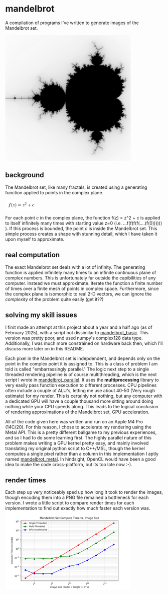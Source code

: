 # mandelbrot
A compilation of programs I've written to generate images of the Mandelbrot set. 

<img src="https://raw.githubusercontent.com/yilmaz-kaan/mandelbrot/main/images/mandelbrot_metal_inv.png" width="400">

## background
The Mandelbrot set, like many fractals, is created using a generating function applied to points in the complex plane.

<img src="https://raw.githubusercontent.com/yilmaz-kaan/mandelbrot/main/images/gen_func.png" width="100" class="center">

For each point *c* in the complex plane, the function f(z) = z^2 + c is applied to itself infinitely many times with starting value z=0 (i.e. ...f(f(f(f(....(f(0)))))) ). If this process is bounded, the point *c* is inside the Mandelbrot set. This simple process creates a shape with stunning detail, which I have taken it upon myself to approximate.

## real computation
The exact Mandelbrot set deals with a lot of infinity. The generating function is applied infinitely many times to an infinite continuous plane of complex numbers. This is unfortunately far outside the capibilities of any computer. Instead we must approximate. Iterate the function a finite number of times over a finite mesh of points in complex space. Furthermore, since the complex plane is isomorphic to real 2-D vectors, we can ignore the *complexity* of the problem quite easily (get it??) 

## solving my skill issues
I first made an attempt at this project about a year and a half ago (as of February 2025), with a script not dissimilar to [mandelbrot_basic](/scripts/mandelbrot_basic.py). This version was pretty poor, and used numpy's complex128 data type. Additionally, I was much more constrained on hardware back then, which I'll discuss more later on in this README.

Each pixel in the Mandelbrot set is indepdendent, and depends only on the point in the complex point it is assigned to. This is a class of problem I am told is called "embarrassingly parallel." The logic next step to a single threaded rendering pipeline is of course multithreading, which is the next script I wrote in [mandelbrot_parallel](/scripts/mandelbrot_parallel.py). It uses the **multiprocessing** library to very easily pass function execution to different processes. CPU pipelines often include a couple of ALU's, letting me use about 40-50 (Very rough estimate) for my render. This is certainly not nothing, but any computer with a dedicated GPU will have a couple thousand more sitting around doing nothing while your CPU speeds along. This leads to the logical conclusion of rendering approximations of the Mandelbrot set, GPU acceleration. 

All of the code given here was written and run on an Apple M4 Pro (14C/20). For this reason, I chose to accelerate my rendering using the Metal API. This is a pretty different ballgame to my previous experiences, and so I had to do some learning first. The highly parallel nature of this problem makes writing a GPU kernel pretty easy, and mainly involved translating my original python script to C++/MSL, though the kernel computes a single pixel rather than a column in this implementation I aptly named [mandelbrot_metal](/scripts/mandelbrot_metal.py). In hindsight, OpenCL would have been a good idea to make the code cross-platform, but its too late now :-). 


## render times
Each step up very noticeably sped up how long it took to render the images, though encoding them into a PNG file remained a bottleneck for each version. I wrote a little script to compare render times for each implementation to find out exactly how much faster each version was.
<img src="https://raw.githubusercontent.com/yilmaz-kaan/mandelbrot/main/images/compute_times.png" width="400" class="center">

